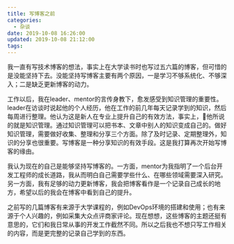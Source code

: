 ```yaml
---
title: 写博客之前
categories:
  - 杂谈
date: 2019-10-08 16:26:00
updated: 2019-10-08 21:12:00
tags:
---
```


我一直有写技术博客的想法，事实上在大学读书时也写过五六篇的博客，但可惜的是没能坚持下去。没能坚持写博客主要有两个原因，一是学习不够系统化、不够深入；二是缺乏更新博客的动力。

工作以后，我在leader、mentor的言传身教下，愈发感受到知识管理的重要性。leader在访谈时说起他的个人经历，他在工作的前几年每天记录学到的知识，然后每周进行整理。他认为这是新人在专业上提升自己的有效方法，事实上，他所说的就是知识管理。通过知识管理可以把书本、文章中别人的知识变成自己的。做好知识管理，需要做好收集、整理和分享三个方面。除了及时记录、定期整理外，知识的分享也很重要。写博客是一种分享知识的有效手段。这是我打算再次开始写博客的缘由。

我认为现在的自己是能够坚持写博客的。一方面，mentor为我指明了一个后台开发工程师的成长道路，我从而明白自己需要学些什么、在哪些领域需要深入研究。另一方面，我有足够的动力更新博客，我会把博客看作是一个记录自己成长的地方，希望以后的我会在博客中看到自己的提升。

之前写的几篇博客有来源于大学课程的，例如DevOps环境的搭建和使用；也有来源于个人兴趣的，例如采集大众点评商家评论。现在想想，这些博客的主题还挺有意思的，它们和我日常从事的开发工作截然不同。所以之后我也不想只写工作相关的内容，而是更完整的记录自己学到的东西。